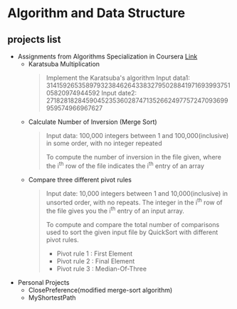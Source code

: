 # Algorithm and Data Structure
## projects list
- Assignments from Algorithms Specialization in Coursera [Link](https://www.coursera.org/specializations/algorithms)
  - Karatsuba Multiplication
    >
    > Implement the Karatsuba's algorithm
    > Input data1: 3141592653589793238462643383279502884197169399375105820974944592
    > Input date2: 2718281828459045235360287471352662497757247093699959574966967627
    >
  - Calculate Number of Inversion (Merge Sort)
    >
    >Input data: 100,000 integers between 1 and 100,000(inclusive) in some order, with no integer repeated
    >
    >To compute the number of inversion in the file given, where the i<sup>th</sup> row of the file indicates the i<sup>th</sup> entry of an array
    >
  - Compare three different pivot rules
    >
    >Input date: 10,000 integers between 1 and 10,000(inclusive) in unsorted order, with no repeats. The integer in the i<sup>th</sup> row of the file gives you the i<sup>th</sup> entry of an input array.
    >
    >To compute and compare the total number of comparisons used to sort the given input file by QuickSort with different pivot rules.
    > - Pivot rule 1 : First Element
    > - Pivot rule 2 : Final Element
    > - Pivot rule 3 : Median-Of-Three
    >
- Personal Projects
  - ClosePreference(modified merge-sort algorithm) 
  - MyShortestPath
